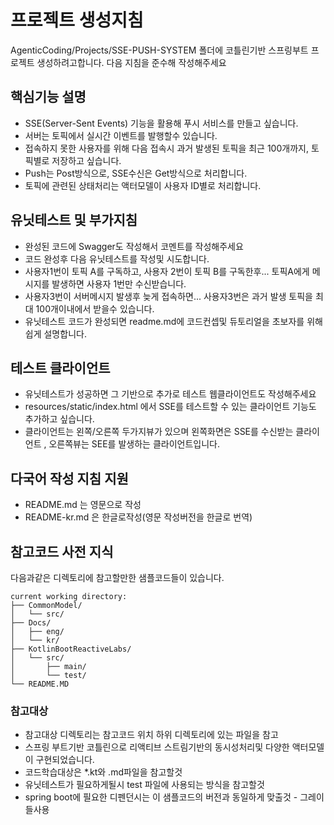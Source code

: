 
# 프로젝트 생성지침

AgenticCoding/Projects/SSE-PUSH-SYSTEM 폴더에 코틀린기반 스프링부트 프로젝트 생성하려고합니다.
다음 지침을 준수해 작성해주세요

## 핵심기능 설명
- SSE(Server-Sent Events) 기능을 활용해 푸시 서비스를 만들고 싶습니다.
- 서버는 토픽에서 실시간 이벤트를 발행할수 있습니다.
- 접속하지 못한 사용자를 위해 다음 접속시 과거 발생된 토픽을 최근 100개까지, 토픽별로 저장하고 싶습니다.
- Push는 Post방식으로, SSE수신은 Get방식으로 처리합니다.
- 토픽에 관련된 상태처리는 액터모델이 사용자 ID별로 처리합니다.

## 유닛테스트 및 부가지침 
- 완성된 코드에 Swagger도 작성해서 코멘트를 작성해주세요
- 코드 완성후 다음 유닛테스트를 작성및 시도합니다.
- 사용자1번이 토픽 A를 구독하고, 사용자 2번이 토픽 B를 구독한후... 토픽A에게 메시지를 발생하면 사용자 1번만 수신받습니다.
- 사용자3번이 서버메시지 발생후 늦게 접속하면... 사용자3번은 과거 발생 토픽을 최대 100개이내에서 받을수 있습니다.
- 유닛테스트 코드가 완성되면 readme.md에 코드컨셉및 듀토리얼을 초보자를 위해 쉽게 설명합니다.

## 테스트 클라이언트
- 유닛테스트가 성공하면 그 기반으로 추가로 테스트 웹클라이언트도 작성해주세요
- resources/static/index.html 에서 SSE를 테스트할 수 있는 클라이언트 기능도 추가하고 싶습니다.
- 클라이언트는 왼쪽/오른쪽 두가지뷰가 있으며 왼쪽화면은 SSE를 수신받는 클라이언트 , 오른쪽뷰는 SEE를 발생하는 클라이언트입니다.

## 다국어 작성 지침 지원
- README.md 는 영문으로 작성
- README-kr.md 은 한글로작성(영문 작성버전을 한글로 번역)

## 참고코드 사전 지식

다음과같은 디렉토리에 참고할만한 샘플코드들이 있습니다.

```
current working directory:
├── CommonModel/
│   └── src/
├── Docs/
│   ├── eng/
│   └── kr/
├── KotlinBootReactiveLabs/
│   └── src/
│       ├── main/
│       └── test/
└── README.MD
```

### 참고대상
- 참고대상 디렉토리는 참고코드 위치 하위 디렉토리에 있는 파일을 참고
- 스프링 부트기반 코틀린으로 리액티브 스트림기반의 동시성처리및 다양한 액터모델이 구현되었습니다.
- 코드학습대상은 *.kt와 .md파일을 참고할것
- 유닛테스트가 필요하게될시 test 파일에 사용되는 방식을 참고할것
- spring boot에 필요한 디펜던시는 이 샘플코드의 버전과 동일하게 맞출것 - 그레이들사용